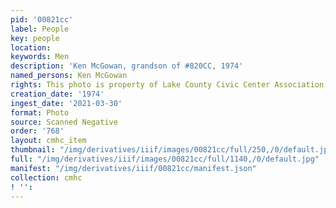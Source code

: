 ```yaml
---
pid: '00821cc'
label: People
key: people
location: 
keywords: Men
description: 'Ken McGowan, grandson of #820CC, 1974'
named_persons: Ken McGowan
rights: This photo is property of Lake County Civic Center Association.
creation_date: '1974'
ingest_date: '2021-03-30'
format: Photo
source: Scanned Negative
order: '768'
layout: cmhc_item
thumbnail: "/img/derivatives/iiif/images/00821cc/full/250,/0/default.jpg"
full: "/img/derivatives/iiif/images/00821cc/full/1140,/0/default.jpg"
manifest: "/img/derivatives/iiif/00821cc/manifest.json"
collection: cmhc
! '': 
---
```


